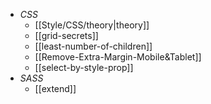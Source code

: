 - _CSS_
	- [[Style/CSS/theory|theory]]
	- [[grid-secrets]]
	- [[least-number-of-children]]
	- [[Remove-Extra-Margin-Mobile&Tablet]]
	- [[select-by-style-prop]]
- _SASS_
	- [[extend]]